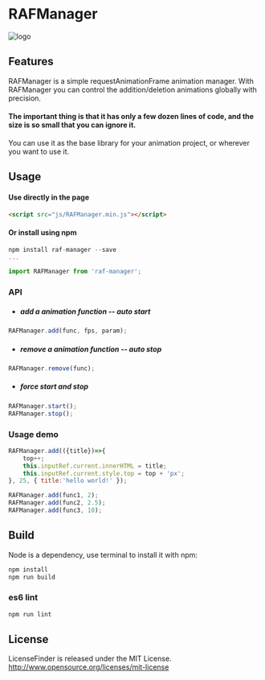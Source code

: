 RAFManager
======

![logo](https://github.com/a-jie/RAFManager/blob/master/logo/raf.gif)

## Features
RAFManager is a simple requestAnimationFrame animation manager.
With RAFManager you can control the addition/deletion animations globally with precision.

#### The important thing is that it has only a few dozen lines of code, and the size is so small that you can ignore it.

You can use it as the base library for your animation project, or wherever you want to use it.

## Usage
#### Use directly in the page

```html
<script src="js/RAFManager.min.js"></script>
```

#### Or install using npm 

```javascript
npm install raf-manager --save 
...

import RAFManager from 'raf-manager';
```

### API

* ##### add a animation function -- auto start
```javascript
RAFManager.add(func, fps, param); 
```

* ##### remove a animation function -- auto stop
```javascript
RAFManager.remove(func);
```

* ##### force start and stop
```javascript
RAFManager.start();
RAFManager.stop();
```

### Usage demo
```javascript
RAFManager.add(({title})=>{
    top++;
    this.inputRef.current.innerHTML = title;
    this.inputRef.current.style.top = top + 'px';
}, 25, { title:'hello world!' });
```

```javascript
RAFManager.add(func1, 2);
RAFManager.add(func2, 2.5);
RAFManager.add(func3, 10);
```

## Build
Node is a dependency, use terminal to install it with npm:  

```javascript
npm install
npm run build
``` 

### es6 lint

```javascript
npm run lint
```

## License
LicenseFinder is released under the MIT License. http://www.opensource.org/licenses/mit-license
